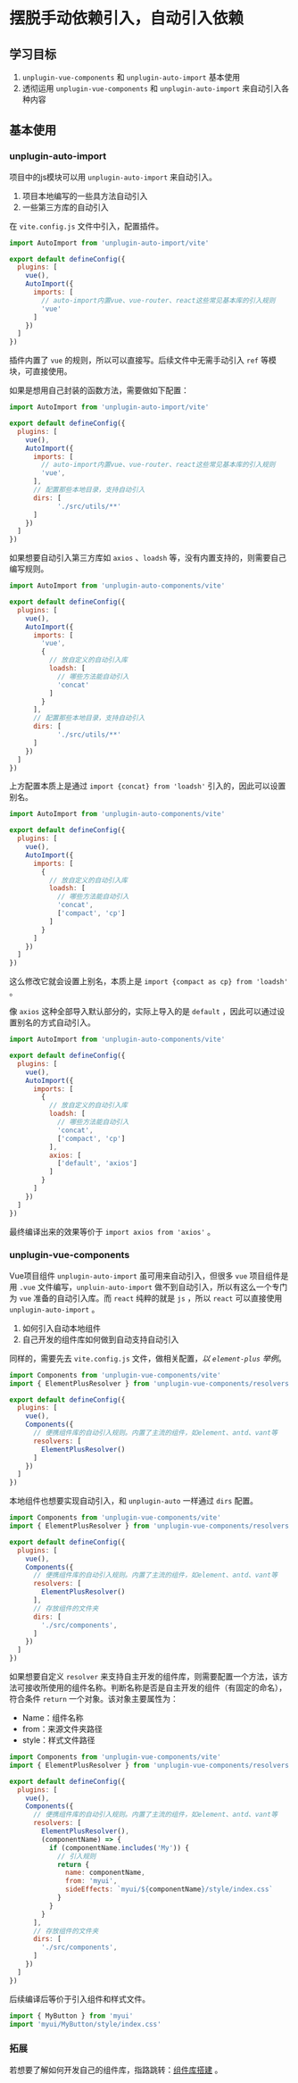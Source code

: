 # 摆脱手动依赖引入，自动引入依赖

## 学习目标

1. `unplugin-vue-components` 和 `unplugin-auto-import` 基本使用
2. 透彻运用 `unplugin-vue-components` 和 `unplugin-auto-import` 来自动引入各种内容

## 基本使用

### unplugin-auto-import

项目中的js模块可以用 `unplugin-auto-import` 来自动引入。

1. 项目本地编写的一些具方法自动引入
2. 一些第三方库的自动引入

在 `vite.config.js` 文件中引入，配置插件。

```js
import AutoImport from 'unplugin-auto-import/vite'

export default defineConfig({
  plugins: [
    vue(),
    AutoImport({
      imports: [
        // auto-import内置vue、vue-router、react这些常见基本库的引入规则
        'vue'
      ]
    })
  ]
})
```

插件内置了 `vue` 的规则，所以可以直接写。后续文件中无需手动引入 `ref` 等模块，可直接使用。

如果是想用自己封装的函数方法，需要做如下配置：

```js
import AutoImport from 'unplugin-auto-import/vite'

export default defineConfig({
  plugins: [
    vue(),
    AutoImport({
      imports: [
        // auto-import内置vue、vue-router、react这些常见基本库的引入规则
        'vue',
      ],
      // 配置那些本地目录，支持自动引入
      dirs: [
        	'./src/utils/**'
      ]
    })
  ]
})
```

如果想要自动引入第三方库如 `axios` 、`loadsh` 等，没有内置支持的，则需要自己编写规则。

```js
import AutoImport from 'unplugin-auto-components/vite'

export default defineConfig({
  plugins: [
    vue(),
    AutoImport({
      imports: [
        'vue',
        {
          // 放自定义的自动引入库
          loadsh: [
            // 哪些方法能自动引入
            'concat'
          ]
        }
      ],
      // 配置那些本地目录，支持自动引入
      dirs: [
        	'./src/utils/**'
      ]
    })
  ]
})
```

上方配置本质上是通过 `import {concat} from 'loadsh'` 引入的，因此可以设置别名。

```js
import AutoImport from 'unplugin-auto-components/vite'

export default defineConfig({
  plugins: [
    vue(),
    AutoImport({
      imports: [
        {
          // 放自定义的自动引入库
          loadsh: [
            // 哪些方法能自动引入
            'concat',
            ['compact', 'cp']
          ]
        }
      ]
    })
  ]
})
```

这么修改它就会设置上别名，本质上是 `import {compact as cp} from 'loadsh'` 。

像 `axios` 这种全部导入默认部分的，实际上导入的是 `default` ，因此可以通过设置别名的方式自动引入。

```js
import AutoImport from 'unplugin-auto-components/vite'

export default defineConfig({
  plugins: [
    vue(),
    AutoImport({
      imports: [
        {
          // 放自定义的自动引入库
          loadsh: [
            // 哪些方法能自动引入
            'concat',
            ['compact', 'cp']
          ],
          axios: [
            ['default', 'axios']
          ]
        }
      ]
    })
  ]
})
```

最终编译出来的效果等价于 `import axios from 'axios'` 。

### unplugin-vue-components

Vue项目组件 `unplugin-auto-import` 虽可用来自动引入，但很多 `vue` 项目组件是用 `.vue` 文件编写，`unpluin-auto-import` 做不到自动引入，所以有这么一个专门为 `vue` 准备的自动引入库。而 `react` 纯粹的就是 `js` ，所以 `react` 可以直接使用 `unplugin-auto-import` 。

1. 如何引入自动本地组件
2. 自己开发的组件库如何做到自动支持自动引入

同样的，需要先去 `vite.config.js` 文件，做相关配置，*以 `element-plus` 举例*。

```js
import Components from 'unplugin-vue-components/vite'
import { ElementPlusResolver } from 'unplugin-vue-components/resolvers'

export default defineConfig({
  plugins: [
    vue(),
    Components({
      // 便携组件库的自动引入规则。内置了主流的组件，如element、antd、vant等
      resolvers: [
        ElementPlusResolver()
      ]
    })
  ]
})
```

本地组件也想要实现自动引入，和 `unplugin-auto` 一样通过 `dirs` 配置。

```js
import Components from 'unplugin-vue-components/vite'
import { ElementPlusResolver } from 'unplugin-vue-components/resolvers'

export default defineConfig({
  plugins: [
    vue(),
    Components({
      // 便携组件库的自动引入规则。内置了主流的组件，如element、antd、vant等
      resolvers: [
        ElementPlusResolver()
      ],
      // 存放组件的文件夹
      dirs: [
        './src/components',
      ]
    })
  ]
})
```

如果想要自定义 `resolver` 来支持自主开发的组件库，则需要配置一个方法，该方法可接收所使用的组件名称。判断名称是否是自主开发的组件（有固定的命名），符合条件 `return` 一个对象。该对象主要属性为：

- Name：组件名称
- from：来源文件夹路径
- style：样式文件路径

```js
import Components from 'unplugin-vue-components/vite'
import { ElementPlusResolver } from 'unplugin-vue-components/resolvers'

export default defineConfig({
  plugins: [
    vue(),
    Components({
      // 便携组件库的自动引入规则。内置了主流的组件，如element、antd、vant等
      resolvers: [
        ElementPlusResolver(),
        (componentName) => {
          if (componentName.includes('My')) {
            // 引入规则
            return {
              name: componentName,
              from: 'myui',
              sideEffects: `myui/${componentName}/style/index.css`
            }
          }
        }
      ],
      // 存放组件的文件夹
      dirs: [
        './src/components',
      ]
    })
  ]
})
```

后续编译后等价于引入组件和样式文件。

```js
import { MyButton } from 'myui'
import 'myui/MyButton/style/index.css'
```

### 拓展

若想要了解如何开发自己的组件库，指路跳转：[组件库搭建](/learn/study/operate/组件封装与二开/组件库搭建.md) 。